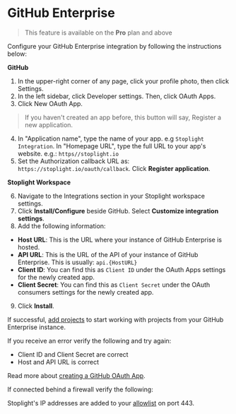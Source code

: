 # GitHub Enterprise

> This feature is available on the **Pro** plan and above

Configure your GitHub Enterprise integration by following the instructions below:

**GitHub**

1. In the upper-right corner of any page, click your profile photo, then click Settings.
2. In the left sidebar, click Developer settings. Then, click OAuth Apps.
3. Click New OAuth App.
> If you haven't created an app before, this button will say, Register a new application.
4. In "Application name", type the name of your app. e.g `Stoplight Integration`. In "Homepage URL", type the full URL to your app's website. e.g.: `https//stoplight.io`
5. Set the Authorization callback URL as: `https://stoplight.io/oauth/callback`. Click **Register application**.

**Stoplight Workspace**

6. Navigate to the Integrations section in your Stoplight workspace settings. 
7. Click **Install/Configure** beside GitHub. Select **Customize integration settings**. 
8. Add the following information:
 - **Host URL**: This is the URL where your instance of GitHub Enterprise is hosted.
 - **API URL**: This is the URL of the API of your instance of GitHub Enterprise. This is usually: `api.{HostURL}`
 - **Client ID**: You can find this as `Client ID` under the OAuth Apps settings for the newly created app. 
 - **Client Secret**: You can find this as `Client Secret` under the OAuth consumers settings for the newly created app. 
9. Click **Install**. 

If successful, [add projects](../b.adding-projects.md) to start working with projects from your GitHub Enterprise instance.

If you receive an error verify the following and try again:

- Client ID and Client Secret are correct
- Host and API URL is correct

Read more about [creating a GitHub OAuth App](https://developer.github.com/apps/building-oauth-apps/creating-an-oauth-app/).

If connected behind a firewall verify the following:

Stoplight's IP addresses are added to your [allowlist](../../c.troubleshooting.md#how-do-i-allow-stoplight-to-access-an-internal-git-provider) on port 443. 
